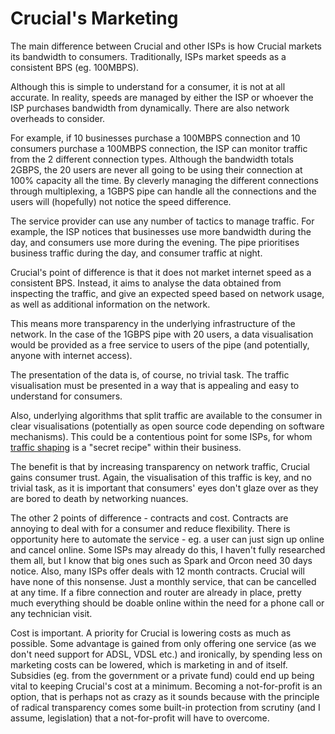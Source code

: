 # Crucial's Marketing

The main difference between Crucial and other ISPs is how Crucial markets its bandwidth to consumers. Traditionally, ISPs market speeds as a consistent BPS (eg. 100MBPS).

Although this is simple to understand for a consumer, it is not at all accurate. In reality, speeds are managed by either the ISP or whoever the ISP purchases bandwidth from dynamically. There are also network overheads to consider.

For example, if 10 businesses purchase a 100MBPS connection and 10 consumers purchase a 100MBPS connection, the ISP can monitor traffic from the 2 different connection types. Although the bandwidth totals 2GBPS, the 20 users are never all going to be using their connection at 100% capacity all the time. By cleverly managing the different connections through multiplexing, a 1GBPS pipe can handle all the connections and the users will (hopefully) not notice the speed difference.

The service provider can use any number of tactics to manage traffic. For example, the ISP notices that businesses use more bandwidth during the day, and consumers use more during the evening. The pipe prioritises business traffic during the day, and consumer traffic at night.

Crucial's point of difference is that it does not market internet speed as a consistent BPS. Instead, it aims to analyse the data obtained from inspecting the traffic, and give an expected speed based on network usage, as well as additional information on the network.

This means more transparency in the underlying infrastructure of the network. In the case of the 1GBPS pipe with 20 users, a data visualisation would be provided as a free service to users of the pipe (and potentially, anyone with internet access).

The presentation of the data is, of course, no trivial task. The traffic visualisation must be presented in a way that is appealing and easy to understand for consumers.

Also, underlying algorithms that split traffic are available to the consumer in clear visualisations (potentially as open source code depending on software mechanisms). This could be a contentious point for some ISPs, for whom [traffic shaping](https://en.wikipedia.org/wiki/Traffic_shaping) is a "secret recipe" within their business.

The benefit is that by increasing transparency on network traffic, Crucial gains consumer trust. Again, the visualisation of this traffic is key, and no trivial task, as it is important that consumers' eyes don't glaze over as they are bored to death by networking nuances.

The other 2 points of difference - contracts and cost. Contracts are annoying to deal with for a consumer and reduce flexibility. There is opportunity here to automate the service - eg. a user can just sign up online and cancel online. Some ISPs may already do this, I haven't fully researched them all, but I know that big ones such as Spark and Orcon need 30 days notice. Also, many ISPs offer deals with 12 month contracts. Crucial will have none of this nonsense. Just a monthly service, that can be cancelled at any time. If a fibre connection and router are already in place, pretty much everything should be doable online within the need for a phone call or any technician visit.

Cost is important. A priority for Crucial is lowering costs as much as possible. Some advantage is gained from only offering one service (as we don't need support for ADSL, VDSL etc.) and ironically, by spending less on marketing costs can be lowered, which is marketing in and of itself. Subsidies (eg. from the government or a private fund) could end up being vital to keeping Crucial's cost at a minimum. Becoming a not-for-profit is an option, that is perhaps not as crazy as it sounds because with the principle of radical transparency comes some built-in protection from scrutiny (and I assume, legislation) that a not-for-profit will have to overcome.
